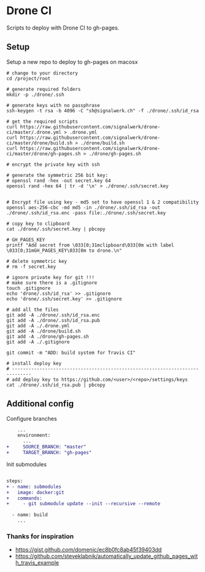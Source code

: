# Drone CI

Scripts to deploy with Drone CI to gh-pages.

## Setup

Setup a new repo to deploy to gh-pages on macosx

```shell
# change to your directory
cd /project/root

# generate required folders
mkdir -p ./drone/.ssh

# generate keys with no passphrase
ssh-keygen -t rsa -b 4096 -C "sh@signalwerk.ch" -f ./drone/.ssh/id_rsa

# get the required scripts
curl https://raw.githubusercontent.com/signalwerk/drone-ci/master/.drone.yml > .drone.yml
curl https://raw.githubusercontent.com/signalwerk/drone-ci/master/drone/build.sh > ./drone/build.sh
curl https://raw.githubusercontent.com/signalwerk/drone-ci/master/drone/gh-pages.sh > ./drone/gh-pages.sh

# encrypt the private key with ssh

# generate the symmetric 256 bit key:
# openssl rand -hex -out secret.key 64
openssl rand -hex 64 | tr -d '\n' > ./drone/.ssh/secret.key


# Encrypt file using key - md5 set to have openssl 1 & 2 compatibility
openssl aes-256-cbc -md md5 -in ./drone/.ssh/id_rsa -out ./drone/.ssh/id_rsa.enc -pass file:./drone/.ssh/secret.key

# copy key to clipboard
cat ./drone/.ssh/secret.key | pbcopy

# GH_PAGES_KEY
printf "Add secret from \033[0;31mclipboard\033[0m with label \033[0;31mGH_PAGES_KEY\033[0m to drone.\n"

# delete symmetric key
# rm -f secret.key

# ignore private key for git !!!
# make sure there is a .gitignore
touch .gitignore
echo 'drone/.ssh/id_rsa' >> .gitignore
echo 'drone/.ssh/secret.key' >> .gitignore

# add all the files
git add -A ./drone/.ssh/id_rsa.enc
git add -A ./drone/.ssh/id_rsa.pub
git add -A ./.drone.yml
git add -A ./drone/build.sh
git add -A ./drone/gh-pages.sh
git add -A ./.gitignore

git commit -m "ADD: build system for Travis CI"

# install deploy key
# -----------------------------------------------------------------------------
# add deploy key to https://github.com/<user>/<repo>/settings/keys
cat ./drone/.ssh/id_rsa.pub | pbcopy

```

## Additional config

Configure branches

```diff
    ...
    environment:
      ...
+     SOURCE_BRANCH: "master"
+     TARGET_BRANCH: "gh-pages"
```

Init submodules

```diff

steps:
+ - name: submodules
+   image: docker:git
+   commands:
+     - git submodule update --init --recursive --remote

  - name: build
    ...
```


### Thanks for inspiration

* https://gist.github.com/domenic/ec8b0fc8ab45f39403dd
* https://github.com/steveklabnik/automatically_update_github_pages_with_travis_example
